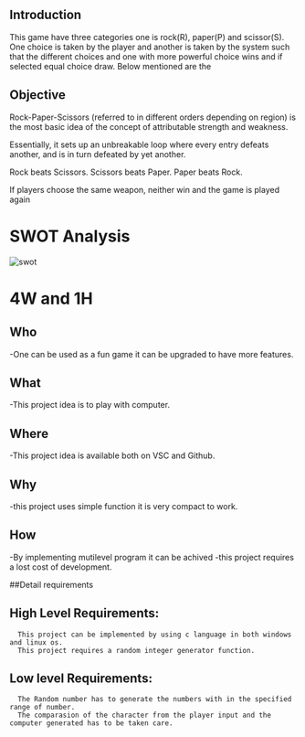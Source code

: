 ## Introduction

This game have three categories one is rock(R), paper(P) and scissor(S). One choice is taken by the player and another is taken by the system such that the different choices and one with more powerful choice wins and if selected equal choice draw. Below mentioned are the 

## Objective 
Rock-Paper-Scissors (referred to in different orders depending on region) is the most basic idea of the concept of attributable strength and weakness.

Essentially, it sets up an unbreakable loop where every entry defeats another, and is in turn defeated by yet another.

Rock beats Scissors.
Scissors beats Paper.
Paper beats Rock.

If players choose the same weapon, neither win and the game is played again

# SWOT Analysis
![swot](https://user-images.githubusercontent.com/85788583/132537528-03422646-a512-4804-9471-68d5ccb5d3db.jpg)

# 4W and 1H

## Who
-One can be used as a fun game it can be upgraded to have more features.

## What
-This project idea is to play with computer.

## Where
-This project idea is available both on VSC and Github.
 
 ## Why
 -this project uses simple function it is very compact to work.
 
 ## How
 -By implementing mutilevel program it can be achived
 -this project requires a lost cost of development.
 
 ##Detail requirements
   
   ## High Level Requirements:
      This project can be implemented by using c language in both windows and linux os.   
      This project requires a random integer generator function.                           
   ## Low level Requirements:
      The Random number has to generate the numbers with in the specified range of number.
      The comparasion of the character from the player input and the computer generated has to be taken care.
